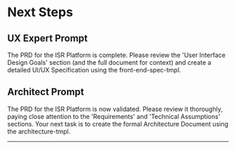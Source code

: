 # **Next Steps**

## **UX Expert Prompt**

The PRD for the ISR Platform is complete. Please review the 'User Interface Design Goals' section (and the full document for context) and create a detailed UI/UX Specification using the front-end-spec-tmpl.

## **Architect Prompt**

The PRD for the ISR Platform is now validated. Please review it thoroughly, paying close attention to the 'Requirements' and 'Technical Assumptions' sections. Your next task is to create the formal Architecture Document using the architecture-tmpl.

---

